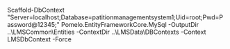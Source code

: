 Scaffold-DbContext "Server=localhost;Database=patitionmanagementsystem1;Uid=root;Pwd=Password@12345;" Pomelo.EntityFrameworkCore.MySql -OutputDir ..\LMSCommon\Entities -ContextDir ..\LMSData\DBContexts -Context LMSDbContext -Force
